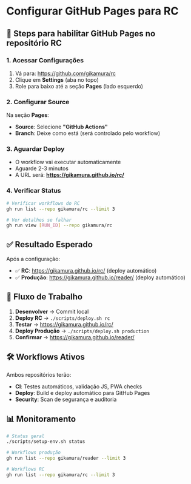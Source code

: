 # Configurar GitHub Pages para RC

## 🔧 Steps para habilitar GitHub Pages no repositório RC

### 1. Acessar Configurações
1. Vá para: https://github.com/gikamura/rc
2. Clique em **Settings** (aba no topo)
3. Role para baixo até a seção **Pages** (lado esquerdo)

### 2. Configurar Source
Na seção **Pages**:
- **Source**: Selecione **"GitHub Actions"**
- **Branch**: Deixe como está (será controlado pelo workflow)

### 3. Aguardar Deploy
- O workflow vai executar automaticamente
- Aguarde 2-3 minutos
- A URL será: **https://gikamura.github.io/rc/**

### 4. Verificar Status
```bash
# Verificar workflows do RC
gh run list --repo gikamura/rc --limit 3

# Ver detalhes se falhar
gh run view [RUN_ID] --repo gikamura/rc
```

## ✅ Resultado Esperado

Após a configuração:
- ✅ **RC**: https://gikamura.github.io/rc/ (deploy automático)
- ✅ **Produção**: https://gikamura.github.io/reader/ (deploy automático)

## 🔄 Fluxo de Trabalho

1. **Desenvolver** → Commit local
2. **Deploy RC** → `./scripts/deploy.sh rc`
3. **Testar** → https://gikamura.github.io/rc/
4. **Deploy Produção** → `./scripts/deploy.sh production`
5. **Confirmar** → https://gikamura.github.io/reader/

## 🛠️ Workflows Ativos

Ambos repositórios terão:
- **CI**: Testes automáticos, validação JS, PWA checks
- **Deploy**: Build e deploy automático para GitHub Pages
- **Security**: Scan de segurança e auditoria

## 📊 Monitoramento

```bash
# Status geral
./scripts/setup-env.sh status

# Workflows produção
gh run list --repo gikamura/reader --limit 3

# Workflows RC
gh run list --repo gikamura/rc --limit 3
```